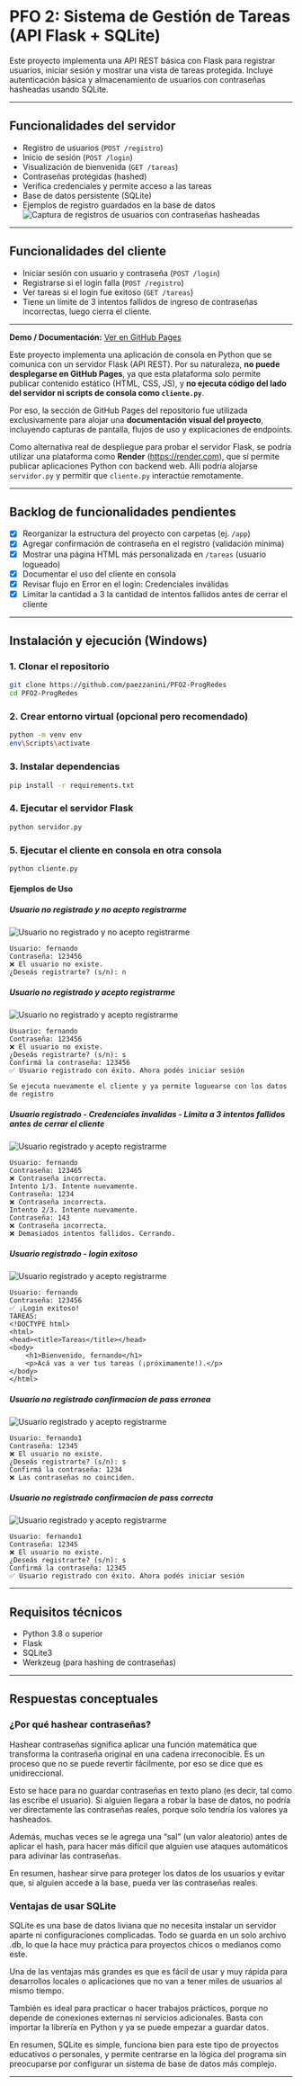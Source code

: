 
# PFO 2: Sistema de Gestión de Tareas (API Flask + SQLite)

Este proyecto implementa una API REST básica con Flask para registrar usuarios, iniciar sesión y mostrar una vista de tareas protegida. Incluye autenticación básica y almacenamiento de usuarios con contraseñas hasheadas usando SQLite.

---

## Funcionalidades del servidor

- Registro de usuarios (`POST /registro`)
- Inicio de sesión (`POST /login`)
- Visualización de bienvenida (`GET /tareas`)
- Contraseñas protegidas (hashed)
- Verifica credenciales y permite acceso a las tareas
- Base de datos persistente (SQLite)
- Ejemplos de registro guardados en la base de datos
![Captura de registros de usuarios con contraseñas hasheadas](/screenshots/7.png)

---

## Funcionalidades del cliente

- Iniciar sesión con usuario y contraseña (`POST /login`)
- Registrarse si el login falla (`POST /registro`)
- Ver tareas si el login fue exitoso (`GET /tareas`)
- Tiene un límite de 3 intentos fallidos de ingreso de contraseñas incorrectas, luego cierra el cliente.

---

**Demo / Documentación:** [Ver en GitHub Pages](https://paezzanini.github.io/PFO2-ProgRedes/)

Este proyecto implementa una aplicación de consola en Python que se comunica con un servidor Flask (API REST). Por su naturaleza, **no puede desplegarse en GitHub Pages**, ya que esta plataforma solo permite publicar contenido estático (HTML, CSS, JS), y **no ejecuta código del lado del servidor ni scripts de consola como `cliente.py`**.

Por eso, la sección de GitHub Pages del repositorio fue utilizada exclusivamente para alojar una **documentación visual del proyecto**, incluyendo capturas de pantalla, flujos de uso y explicaciones de endpoints.

Como alternativa real de despliegue para probar el servidor Flask, se podría utilizar una plataforma como **Render** (https://render.com), que sí permite publicar aplicaciones Python con backend web. Allí podría alojarse `servidor.py` y permitir que `cliente.py` interactúe remotamente.

---

## Backlog de funcionalidades pendientes

- [X] Reorganizar la estructura del proyecto con carpetas (ej. `/app`)
- [X] Agregar confirmación de contraseña en el registro (validación mínima)
- [X] Mostrar una página HTML más personalizada en `/tareas` (usuario logueado)
- [X] Documentar el uso del cliente en consola
- [X] Revisar flujo en Error en el login: Credenciales inválidas
- [X] Limitar la cantidad a 3 la cantidad de intentos fallidos antes de cerrar el cliente

---

## Instalación y ejecución (Windows)

### 1. Clonar el repositorio
```bash
git clone https://github.com/paezzanini/PFO2-ProgRedes
cd PFO2-ProgRedes
```

### 2. Crear entorno virtual (opcional pero recomendado)
```bash
python -m venv env
env\Scripts\activate
```

### 3. Instalar dependencias
```bash
pip install -r requirements.txt
```

### 4. Ejecutar el servidor Flask
```bash
python servidor.py
```

### 5. Ejecutar el cliente en consola en otra consola
```bash
python cliente.py
```

#### Ejemplos de Uso

##### Usuario no registrado y no acepto registrarme
![Usuario no registrado y no acepto registrarme](/screenshots/1.png)
```text
Usuario: fernando
Contraseña: 123456
❌ El usuario no existe.
¿Deseás registrarte? (s/n): n
```

##### Usuario no registrado y acepto registrarme
![Usuario no registrado y acepto registrarme](/screenshots/2.png)
```text
Usuario: fernando
Contraseña: 123456
❌ El usuario no existe.
¿Deseás registrarte? (s/n): s
Confirmá la contraseña: 123456
✅ Usuario registrado con éxito. Ahora podés iniciar sesión

Se ejecuta nuevamente el cliente y ya permite loguearse con los datos de registro
```

##### Usuario registrado - Credenciales invalidas - Limita a 3 intentos fallidos antes de cerrar el cliente
![Usuario registrado y acepto registrarme](/screenshots/3.png)
```text
Usuario: fernando
Contraseña: 123465
❌ Contraseña incorrecta.
Intento 1/3. Intente nuevamente.
Contraseña: 1234
❌ Contraseña incorrecta.
Intento 2/3. Intente nuevamente.
Contraseña: 143
❌ Contraseña incorrecta.
❌ Demasiados intentos fallidos. Cerrando.
```

##### Usuario registrado - login exitoso
![Usuario registrado y acepto registrarme](/screenshots/4.png)
```text
Usuario: fernando
Contraseña: 123456
✅ ¡Login exitoso!
TAREAS:
<!DOCTYPE html>
<html>
<head><title>Tareas</title></head>
<body>
    <h1>Bienvenido, fernando</h1>
    <p>Acá vas a ver tus tareas (¡próximamente!).</p>
</body>
</html>
```

##### Usuario no registrado confirmacion de pass erronea
![Usuario registrado y acepto registrarme](/screenshots/5.png)
```text
Usuario: fernando1
Contraseña: 12345
❌ El usuario no existe.
¿Deseás registrarte? (s/n): s
Confirmá la contraseña: 1234
❌ Las contraseñas no coinciden.
```

##### Usuario no registrado confirmacion de pass correcta
![Usuario registrado y acepto registrarme](/screenshots/6.png)
```text
Usuario: fernando1
Contraseña: 12345
❌ El usuario no existe.
¿Deseás registrarte? (s/n): s
Confirmá la contraseña: 12345
✅ Usuario registrado con éxito. Ahora podés iniciar sesión
```

---

## Requisitos técnicos

- Python 3.8 o superior
- Flask
- SQLite3
- Werkzeug (para hashing de contraseñas)

---

## Respuestas conceptuales

### ¿Por qué hashear contraseñas?

Hashear contraseñas significa aplicar una función matemática que transforma la contraseña original en una cadena irreconocible. Es un proceso que no se puede revertir fácilmente, por eso se dice que es unidireccional.

Esto se hace para no guardar contraseñas en texto plano (es decir, tal como las escribe el usuario). Si alguien llegara a robar la base de datos, no podría ver directamente las contraseñas reales, porque solo tendría los valores ya hasheados.

Además, muchas veces se le agrega una “sal” (un valor aleatorio) antes de aplicar el hash, para hacer más difícil que alguien use ataques automáticos para adivinar las contraseñas.

En resumen, hashear sirve para proteger los datos de los usuarios y evitar que, si alguien accede a la base, pueda ver las contraseñas reales.

### Ventajas de usar SQLite

SQLite es una base de datos liviana que no necesita instalar un servidor aparte ni configuraciones complicadas. Todo se guarda en un solo archivo .db, lo que la hace muy práctica para proyectos chicos o medianos como este.

Una de las ventajas más grandes es que es fácil de usar y muy rápida para desarrollos locales o aplicaciones que no van a tener miles de usuarios al mismo tiempo.

También es ideal para practicar o hacer trabajos prácticos, porque no depende de conexiones externas ni servicios adicionales. Basta con importar la librería en Python y ya se puede empezar a guardar datos.

En resumen, SQLite es simple, funciona bien para este tipo de proyectos educativos o personales, y permite centrarse en la lógica del programa sin preocuparse por configurar un sistema de base de datos más complejo.

---
